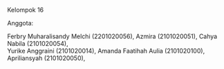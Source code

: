 Kelompok 16

Anggota:

Ferbry Muharalisandy Melchi (2201020056), 
Azmira (2101020051), 
Cahya Nabila (2101020054),  
Yurike Anggraini (2101020014), 
Amanda Faatihah Aulia (2101020100), 
Apriliansyah (2101020050),




